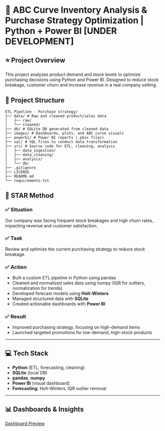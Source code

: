 # 🧠 ABC Curve Inventory Analysis & Purchase Strategy Optimization | Python + Power BI [UNDER DEVELOPMENT]

## ⭐ Project Overview

This project analyzes product demand and stock levels to optimize purchasing decisions using Python and Power BI. Designed to reduce stock breakage, customer churn and increase revenue in a real company setting.

## 📁 Project Structure

```text
ETL Pipeline - Purchase strategy/
├── data/ # Raw and cleaned product/sales data
│   ├── raw/
│   └── cleaned/
├── db/ # SQLite DB generated from cleaned data
├── images/ # Dashboards, plots, and ABC curve visuals
├── powerbi/ # Power BI reports (.pbix files)
├── sql/ # SQL files to conduct data transformation
├── src/ # Source code for ETL, cleaning, analysis
│   ├── data_ingestion/
│   ├── data_cleaning/
│   ├── analysis/
│   └── db/
├── .gitignore
├── LICENSE
├── README.md
└── requirements.txt
```

## 🌟 STAR Method

### ✅ Situation

Our company was facing frequent stock breakages and high churn rates, impacting revenue and customer satisfaction.

### ✅ Task

Review and optimize the current purchasing strategy to reduce stock breakage.

### ✅ Action

  - Built a custom ETL pipeline in Python using pandas 
  - Cleaned and normalized sales data using numpy (IQR for outliers, normalization for trends) 
  - Developed forecast models using **Holt-Winters** 
  - Managed structured data with **SQLite** 
  - Created actionable dashboards with **Power BI** 

### ✅ Result

  - Improved purchasing strategy, focusing on high-demand items 
  - Launched targeted promotions for low-demand, high-stock products 

-----

## 💻 Tech Stack

  - **Python** (ETL, forecasting, cleaning) 
  - **SQLite** (local DB) 
  - **pandas**, **numpy** 
  - **Power BI** (visual dashboard) 
  - **Forecasting**: Holt-Winters, IQR outlier removal 

-----

## 📊 Dashboards & Insights

[Dashboard Preview](images/powerbi.png)